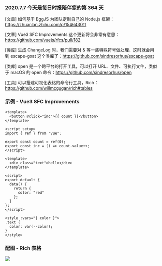 ### 2020.7.7 今天是每日时报陪伴您的第 364 天

[文章] 如何基于 EggJS 为团队定制自己的 Node.js 框架：<https://zhuanlan.zhihu.com/p/154643011>

[文章] Vue3 SFC Improvements 这个更新将会非常有意思：<https://github.com/vuejs/rfcs/pull/182>

[类库] 生成 ChangeLog 时，我们需要对 & 等一些特殊符号做处理，这时就会用到 escape-goat 这个类库了：<https://github.com/sindresorhus/escape-goat>

[类库] open 是一个跨平台的打开工具，可以打开 URL、文件、可执行文件，类似于 macOS 的 open 命令：<https://github.com/sindresorhus/open>

[工具] 可以搭建可视化表格的命令行工具，Rich：<https://github.com/willmcgugan/rich#tables>

### 示例 - Vue3 SFC Improvements

```vue
<template>
  <button @click="inc">{{ count }}</button>
</template>

<script setup>
import { ref } from "vue";

export const count = ref(0);
export const inc = () => count.value++;
</script>
```

```vue
<template>
  <div class="text">hello</div>
</template>

<script>
export default {
  data() {
    return {
      color: "red"
    };
  }
};
</script>

<style :vars="{ color }">
.text {
  color: var(--color);
}
</style>
```

### 配图 - Rich 表格

![](https://github.com/willmcgugan/rich/raw/master/imgs/table_movie.gif)
